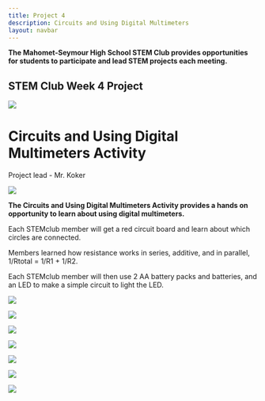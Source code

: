 ```yaml
---
title: Project 4
description: Circuits and Using Digital Multimeters
layout: navbar
---
```


**The Mahomet-Seymour High School STEM Club provides opportunities for students to participate and lead STEM projects each meeting.** 


## **STEM Club Week 4 Project**

![](images/STEMclubProjectWeek4H.jpg)

# **Circuits and Using Digital Multimeters Activity**
Project lead - Mr. Koker

![](images/STEMclubProjectWeek4D.jpg)

**The Circuits and Using Digital Multimeters Activity provides a hands on opportunity to learn about using digital multimeters.**


Each STEMclub member will get a red circuit board and learn about which circles are connected.

Members learned how resistance works in series, additive, and in parallel, 1/Rtotal = 1/R1 + 1/R2.

Each STEMclub member will then use 2 AA battery packs and batteries, and an LED to make a simple circuit to light the LED.

![](images/STEMclubProjectWeek4G.jpg)

![](images/STEMclubProjectWeek4I.jpg)

![](images/STEMclubProjectWeek4J.jpg)

![](images/STEMclubProjectWeek4L.jpg)

![](images/STEMclubProjectWeek4A.jpg)

![](images/STEMclubProjectWeek4B.jpg)

![](images/STEMclubProjectWeek4C.jpg)

